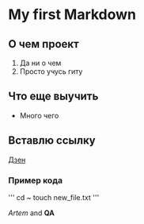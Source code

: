 # My first Markdown

## О чем проект
1. Да ни о чем
2. Просто учусь гиту

## Что еще выучить
* Много чего

## Вставлю ссылку
[Дзен](dzen.ru)

### Пример кода
'''
cd ~
touch new_file.txt
'''

*Artem* and **QA**


